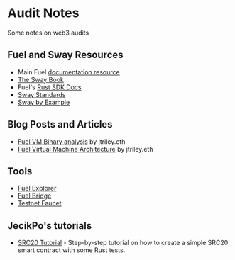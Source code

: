 # Audit Notes
Some notes on web3 audits

## Fuel and Sway Resources

- Main Fuel [documentation resource](https://docs.fuel.network/docs/intro/what-is-fuel/)
- [The Sway Book](https://fuellabs.github.io/sway/v0.60.0/book/index.html)
- Fuel's [Rust SDK Docs](https://docs.rs/fuels/latest/fuels/all.html)
- [Sway Standards](https://github.com/FuelLabs/sway-standards/tree/v0.5.0)
- [Sway by Example](https://www.swaybyexample.com/)

## Blog Posts and Articles

- [Fuel VM Binary analysis](https://jtriley.substack.com/p/fuel-vm-binary-analysis) by jtriley.eth
- [Fuel Virtual Machine Architecture](https://substack.com/home/post/p-83088192) by jtriley.eth

## Tools

- [Fuel Explorer](https://app.fuel.network/)
- [Fuel Bridge](https://app.fuel.network/bridge?from=eth&to=fuel)
- [Testnet Faucet](https://faucet-testnet.fuel.network/)

## JecikPo's tutorials

- [SRC20 Tutorial](https://github.com/jecikpo/Tutorial-Fuel-SRC20) - Step-by-step tutorial on how to create a simple SRC20 smart contract with some Rust tests.



